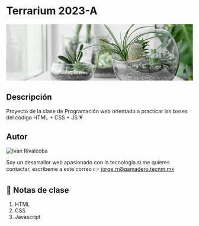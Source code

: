 # Terrarium 2023-A
![Terrarium Image](./images/terrarium_banner.jpg)

## Descripción
Proyecto de la clase de Programación web orientado 
a practicar las bases del código HTML + CSS + JS 💗

## Autor
<img 
    src="https://avatars.githubusercontent.com/u/90455420?v=4" 
    alt="Ivan Rivalcoba" 
    width="200"/>

Soy un desarrallor web apasionado con la tecnología si me quieres
contactar, escribeme a este correo 👉 jorge.rr@gamadero.tecnm.mx

## 📑 Notas de clase

1. HTML
2. CSS
3. Javascript 